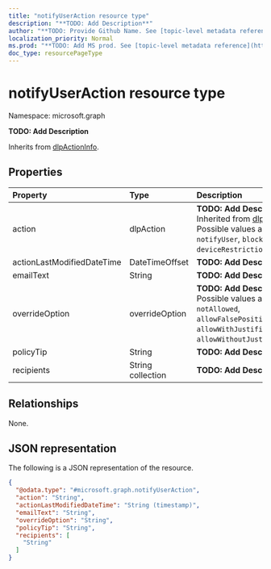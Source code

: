 ```yaml
---
title: "notifyUserAction resource type"
description: "**TODO: Add Description**"
author: "**TODO: Provide Github Name. See [topic-level metadata reference](https://msgo.azurewebsites.net/add/document/guidelines/metadata.html#topic-level-metadata)**"
localization_priority: Normal
ms.prod: "**TODO: Add MS prod. See [topic-level metadata reference](https://msgo.azurewebsites.net/add/document/guidelines/metadata.html#topic-level-metadata)**"
doc_type: resourcePageType
---
```


# notifyUserAction resource type

Namespace: microsoft.graph



**TODO: Add Description**


Inherits from [dlpActionInfo](../resources/dlpactioninfo.md).

## Properties
|Property|Type|Description|
|:---|:---|:---|
|action|dlpAction|**TODO: Add Description** Inherited from [dlpActionInfo](../resources/dlpactioninfo.md). Possible values are: `notifyUser`, `blockAccess`, `deviceRestriction`.|
|actionLastModifiedDateTime|DateTimeOffset|**TODO: Add Description**|
|emailText|String|**TODO: Add Description**|
|overrideOption|overrideOption|**TODO: Add Description**. Possible values are: `notAllowed`, `allowFalsePositiveOverride`, `allowWithJustification`, `allowWithoutJustification`.|
|policyTip|String|**TODO: Add Description**|
|recipients|String collection|**TODO: Add Description**|

## Relationships
None.

## JSON representation
The following is a JSON representation of the resource.
<!-- {
  "blockType": "resource",
  "@odata.type": "microsoft.graph.notifyUserAction"
}
-->
``` json
{
  "@odata.type": "#microsoft.graph.notifyUserAction",
  "action": "String",
  "actionLastModifiedDateTime": "String (timestamp)",
  "emailText": "String",
  "overrideOption": "String",
  "policyTip": "String",
  "recipients": [
    "String"
  ]
}
```

